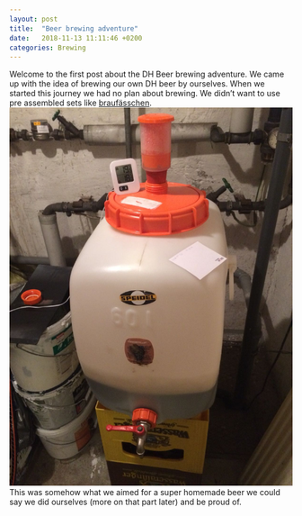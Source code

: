 ```yaml
---
layout: post
title:  "Beer brewing adventure"
date:   2018-11-13 11:11:46 +0200
categories: Brewing
---
```



Welcome to the first post about the DH Beer brewing adventure. We came up with the idea of brewing our own DH beer by ourselves. When we started this journey we had no plan about brewing. We didn’t want to use pre assembled sets like <a href="https://www.braufaesschen.com">braufässchen</a>.
![Beer in our Basement](../images/brewing/beerInBasement.jpg) This was somehow what we aimed for a super homemade beer we could say we did ourselves (more on that part later) and be proud of.

